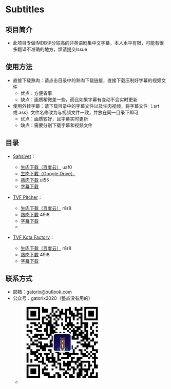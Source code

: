 # Subtitles

## 项目简介

+ 此项目专做IMDB评分较高的非英语剧集中文字幕，本人水平有限，可能有很多翻译不准确的地方，烦请提交Issue

## 使用方法
+ 直接下载熟肉：请点击目录中的熟肉下载链接，直接下载压制好字幕的视频文件
  - 优点：方便省事
  - 缺点：画质稍微差一些，而且如果字幕有变动不会实时更新
+ 使用外挂字幕：请下载目录中的字幕文件以及生肉视频，将字幕文件（.srt或.ass）文件名修改为与视频文件一致，并放在同一目录下即可
  - 优点：画质较好，且字幕实时更新
  - 缺点：需要分别下载字幕和视频文件

## 目录

+ [Şahsiyet](https://www.imdb.com/title/tt7920978/)：
  + [生肉下载（百度云）](https://pan.baidu.com/s/1pYt28Lfisk_TLSw_Mow44A)  uaf0
  + [生肉下载（Google Drive）](https://drive.google.com/drive/folders/1qLnXOhKIunJaOyG4pQaBL0eLK3aWwJ84)
  + [熟肉下载](https://pan.baidu.com/s/1TRRtt3KCvDXFASHpKZelaw)  ul55
  + [字幕下载](https://subhd.tv/ar0/497317)

+ [TVF Pitcher](https://www.imdb.com/title/tt4742876/)：
  + [生肉下载（百度云）](https://pan.baidu.com/s/1IN16hjwpVmdqmit4peG5FQ)  r8r8
  + [熟肉下载](https://pan.baidu.com/s/1xqdF4UU5uzxHp5zyVRFBgg)  49l8
  + [字幕下载](http://subhd.la/a/507567)
  + 
+ [TVF Kota Factory](https://www.imdb.com/title/tt9432978/)：
  + [生肉下载（百度云）](https://pan.baidu.com/s/1IN16hjwpVmdqmit4peG5FQ)  r8r8
  + [熟肉下载](https://pan.baidu.com/s/1xqdF4UU5uzxHp5zyVRFBgg)  49l8
  + [字幕下载](http://subhd.la/a/507567)
## 联系方式
+ 邮箱：gatorix@outlook.com
+ 公众号：gatorix2020（整点没有用的）
  - ![公众号二维码](https://github.com/Gatorix/subtitles/blob/master/Others/qrcode_for_gh_f9b5d24b04ce_258.jpg)
